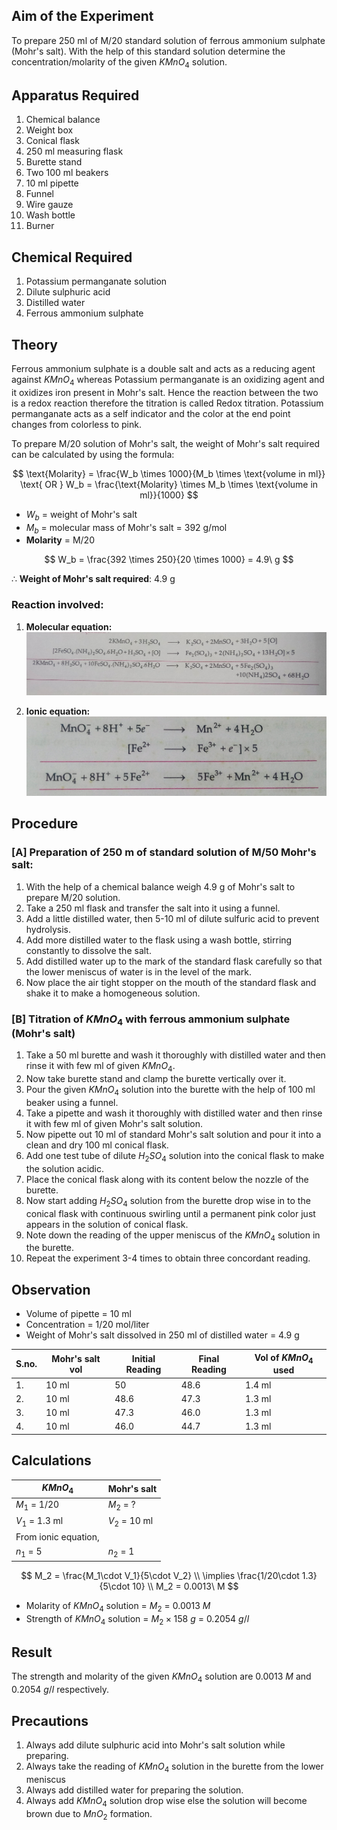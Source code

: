 ## Aim of the Experiment 
To prepare 250 ml of M/20 standard solution of ferrous ammonium sulphate (Mohr's salt). With the help of this standard solution determine the concentration/molarity of the given $KMnO_4$ solution. 

## Apparatus Required 
1. Chemical balance 
2. Weight box
3. Conical flask
4. 250 ml measuring flask
5. Burette stand
6. Two 100 ml beakers 
7. 10 ml pipette 
8. Funnel 
9. Wire gauze 
10. Wash bottle 
11. Burner 

## Chemical Required 
1. Potassium permanganate solution 
2. Dilute sulphuric acid 
3. Distilled water 
4. Ferrous ammonium sulphate 

## Theory 
Ferrous ammonium sulphate is a double salt and acts as a reducing agent against $KMnO_4$ whereas Potassium permanganate is an oxidizing agent and it oxidizes iron present in Mohr's salt. Hence the reaction between the two is a redox reaction therefore the titration is called Redox titration. Potassium permanganate acts as a self indicator and the color at the end point changes from colorless to pink. 

To prepare M/20 solution of Mohr's salt, the weight of Mohr's salt required can be calculated by using the formula: 

$$
\text{Molarity} = \frac{W_b \times 1000}{M_b \times \text{volume in ml}} \text{ OR } W_b = \frac{\text{Molarity} \times M_b \times \text{volume in ml}}{1000}
$$

- $W_b$ = weight of Mohr's salt
- $M_b$ = molecular mass of Mohr's salt = 392 g/mol
- **Molarity** = M/20

$$
W_b = \frac{392 \times 250}{20 \times 1000} = 4.9\ g 
$$

$\therefore$ **Weight of Mohr's salt required**: 4.9 g 

### Reaction involved: 
1. **Molecular equation:**
![img](./img/12-13-molecular.jpg)

2. **Ionic equation:**
![img](./img/12-13-ionic.jpg) 

## Procedure 
### [A] Preparation of 250 m of standard solution of M/50 Mohr's salt: 
1. With the help of a chemical balance weigh 4.9 g of Mohr's salt to prepare M/20 solution. 
2. Take a 250 ml flask and transfer the salt into it using a funnel.
3. Add a little distilled water, then 5-10 ml of dilute sulfuric acid to prevent hydrolysis.
4. Add more distilled water to the flask using a wash bottle, stirring constantly to dissolve the salt.
5. Add distilled water up to the mark of the standard flask carefully so that the lower meniscus of water is in the level of the mark. 
6. Now place the air tight stopper on the mouth of the standard flask and shake it to make a homogeneous solution. 

### [B] Titration of $KMnO_4$ with ferrous ammonium sulphate (Mohr's salt)
1. Take a 50 ml burette and wash it thoroughly with distilled water and then rinse it with few ml of given $KMnO_4$. 
2. Now take burette stand and clamp the burette vertically over it. 
3. Pour the given $KMnO_4$ solution into the burette with the help of 100 ml beaker using a funnel. 
4. Take a pipette and wash it thoroughly with distilled water and then rinse it with few ml of given Mohr's salt solution.
5. Now pipette out 10 ml of standard Mohr's salt solution and pour it into a clean and dry 100 ml conical flask. 
6. Add one test tube of dilute $H_2SO_4$ solution into the conical flask to make the solution acidic.
7. Place the conical flask along with its content below the nozzle of the burette. 
8. Now start adding $H_2SO_4$ solution from the burette drop wise in to the conical flask with continuous swirling until a permanent pink color just appears in the solution of conical flask. 
9. Note down the reading of the upper meniscus of the $KMnO_4$ solution in the burette. 
10. Repeat the experiment 3-4 times to obtain three concordant reading.

## Observation 
- Volume of pipette = 10 ml 
- Concentration = 1/20 mol/liter 
- Weight of Mohr's salt dissolved in 250 ml of distilled water = 4.9 g 

| S.no. | Mohr's salt vol | Initial Reading | Final Reading | Vol of $KMnO_4$ used | 
|-|-|-|-|-|
| 1. | 10 ml | 50 | 48.6 | 1.4 ml | 
| 2. | 10 ml | 48.6 | 47.3 | 1.3 ml | 
| 3. | 10 ml | 47.3 | 46.0 | 1.3 ml | 
| 4. | 10 ml | 46.0 | 44.7 | 1.3 ml | 

## Calculations 
| $KMnO_4$ | Mohr's salt | 
|-|-|
| $M_1$ = 1/20 | $M_2$ = ? | 
| $V_1$ = 1.3 ml | $V_2$ = 10 ml | 
|From ionic equation,| |
| $n_1$ = 5 | $n_2$ = 1 |

$$
M_2 = \frac{M_1\cdot V_1}{5\cdot V_2}
\\
\implies \frac{1/20\cdot 1.3}{5\cdot 10}
\\
M_2 = 0.0013\ M
$$

- Molarity of $KMnO_4$ solution = $M_2$ = 0.0013 $M$
- Strength of $KMnO_4$ solution = $M_2 \times 158\ g$ = $0.2054\ g/l$

## Result 
The strength and molarity of the given $KMnO_4$ solution are $0.0013\ M$ and $0.2054\ g/l$ respectively. 

## Precautions 
1. Always add dilute sulphuric acid into Mohr's salt solution while preparing. 
2. Always take the reading of $KMnO_4$ solution in the burette from the lower meniscus  
3. Always add distilled water for preparing the solution. 
4. Always add $KMnO_4$ solution drop wise else the solution will become brown due to $MnO_2$ formation. 
